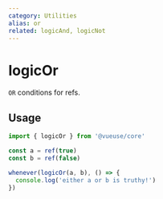 ```yaml
---
category: Utilities
alias: or
related: logicAnd, logicNot
---
```


# logicOr

`OR` conditions for refs.

## Usage

```ts
import { logicOr } from '@vueuse/core'

const a = ref(true)
const b = ref(false)

whenever(logicOr(a, b), () => {
  console.log('either a or b is truthy!')
})
```
